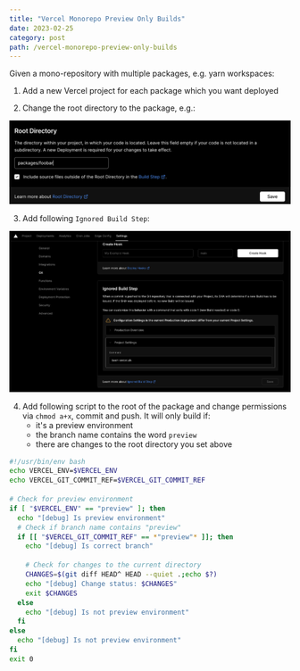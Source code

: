 ```yaml
---
title: "Vercel Monorepo Preview Only Builds"
date: 2023-02-25
category: post
path: /vercel-monorepo-preview-only-builds
---
```


Given a mono-repository with multiple packages, e.g. yarn workspaces:

1. Add a new Vercel project for each package which you want deployed

2. Change the root directory to the package, e.g.:

![Ignored Build Step](images/vercel-root-directory.png)

3. Add following `Ignored Build Step`:

![Ignored Build Step](images/vercel-ignored-build-step.png)

4. Add following script to the root of the package and change permissions via `chmod a+x`, commit and push. It will only build if:
    - it's a preview environment
    - the branch name contains the word `preview`
    - there are changes to the root directory you set above

```bash
#!/usr/bin/env bash
echo VERCEL_ENV=$VERCEL_ENV
echo VERCEL_GIT_COMMIT_REF=$VERCEL_GIT_COMMIT_REF

# Check for preview environment
if [ "$VERCEL_ENV" == "preview" ]; then
  echo "[debug] Is preview environment"
  # Check if branch name contains "preview"
  if [[ "$VERCEL_GIT_COMMIT_REF" == *"preview"* ]]; then
    echo "[debug] Is correct branch"

    # Check for changes to the current directory
    CHANGES=$(git diff HEAD^ HEAD --quiet .;echo $?)
    echo "[debug] Change status: $CHANGES"
    exit $CHANGES
  else
    echo "[debug] Is not preview environment"
  fi
else
  echo "[debug] Is not preview environment"
fi
exit 0
```
